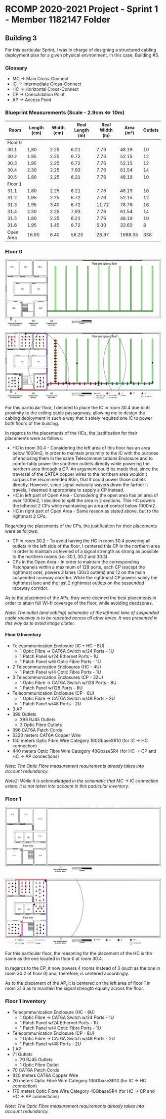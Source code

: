RCOMP 2020-2021 Project - Sprint 1 - Member 1182147 Folder
===========================================
## Building 3

For this particular Sprint, I was in charge of designing a structured cabling deployment plan for a given physical environment. In this case, Building #3.

### Glossary

- MC -> Main Cross-Connect
- IC -> Intermediate Cross-Connect
- HC -> Horizontal Cross-Connect
- CP -> Consolidation Point
- AP -> Access Point

### Blueprint Measurements (Scale - 2.9cm <=> 10m)

| Room | Length (cm)  | Width (cm)  | Real Length (m) | Real Width (m) | Area (m²) | Outlets |
|------|--------------|-------------|-----------------|----------------|-----------|---------|
| Floor 0 | | | | | | |
| 30.1 | 1,80 | 2.25 | 6.21 | 7.76 | 48.19 | 10 |
| 30.2 | 1.95 | 2.25 | 6.72 | 7.76 | 52.15 | 12 |
| 30.3 | 1.95 | 2.25 | 6.72 | 7.76 | 52.15 | 12 |
| 30.4 | 2.30 | 2.25 | 7.93 | 7.76 | 61.54 | 14 |
| 30.5 | 1.80 | 2.25 | 6.21 | 7.76 | 48.19 | 10 |
| Floor 1 | | | | | | |
| 31.1 | 1.80 | 2.25 | 6.21 | 7.76 | 48.19 | 10 |
| 31.2 | 1.95 | 2.25 | 6.72 | 7.76 | 52.15 | 12 |
| 31.3 | 1.95 | 3.40 | 6.72 | 11.72 | 78.76 | 16 |
| 31.4 | 2.30 | 2.25 | 7.93 | 7.76 | 61.54 | 14 |
| 31.5 | 1.80 | 2.25 | 6.21 | 7.76 | 48.19 | 10 |
| 31.6 | 1.95 | 1.45 | 6.72 | 5.00 | 33.60 | 8 |
| Open Area | 16.90 | 8.40 | 58.20 | 28.97 | 1686.05 | 338 |

### Floor 0

![Floor 0](floor0.PNG)

![Floor 0 Plan](floor0plan.png)

For this particular floor, I decided to place the IC in room 30.4 due to its proximity to the ceiling cable passageway, allowing me to design the
cabling deployment in such a way that it solely required one IC to power both floors of the building.

In regards to the placements of the HCs, the justification for their placements were as follows:

- HC in room 30.4 - Considering the left area of this floor has an area below 1000m2, in order to maintain proximity to the IC with the purpose of enclosing them
	in the same Telecommunications Enclosure and to comfortably power the southern outlets directly while powering the northern area through a CP. An argument could be
	made that, since the traversal of the CAT6A copper wires to the northern area wouldn't surpass the recommended 80m, that it could power those outlets directly.
	However, since signal naturally wavers down the farther it travels, I deemed it appropriate to supply a CP instead.
- HC in left part of Open Area - Considering the open area has an area of over 1000m2, I decided to split the area in 2 sections.
	This HC powers the leftmost 2 CPs while maintaining an area of control below 1000m2.
- HC in right part of Open Area - Same reason as stated above, but to the rightmost 2 CPs.
	
Regarding the placements of the CPs, the justification for their placements were as follows:

- CP in room 30.2 - To avoid having the HC in room 30.4 powering all outlets in the left side of the floor, I centered this CP in the northern area
	in order to maintain as leveled of a signal strength as strong as possible to the northern rooms (i.e. 30.1, 30.2 and 30.3).
- CPs in the Open Area - In order to maintain the corresponding Patchpanels within a maximum of 128 ports, each CP (except the rightmost one),
	powers 3 lanes (30x3 outlets) and 12 on the main suspended raceway corridor. While the rightmost CP powers solely the rightmost lane and the
	last 2 rightmost outlets on the suspended raceway corridor.
	
As to the placement of the APs, they were deemed the best placements in order to attain full Wi-fi coverage of the floor, while avoiding deadzones.

*Note: The outlet (and cabling) schematic of the leftmost lane of suspended cable raceway is to be repeated across all other lanes. It was presented in this way as to avoid image clutter.*

#### Floor 0 Inventory

* Telecommunication Enclosure (IC + HC - 8U)
	* 1 Optic Fibre -> CAT6A Switch w/24 Ports - 1U
	* 1 Patch Panel w/24 Ethernet Ports - 1U
	* 1 Patch Panel w/6 Optic Fibre Ports - 1U
* 2 Telecommunication Enclosures (HC - 4U)
	* 1 Patch Panel w/4 Optic Fibre Ports - 1U
* 3 Telecommunication Enclosures (CP - 32U)
	* 1 Optic Fibre -> CAT6A Switch w/128 Ports - 8U
	* 1 Patch Panel w/128 Ports - 8U
* Telecommunication Enclosure (CP - 8U)
	* 1 Optic Fibre -> CAT6A Switch w/48 Ports - 2U
	* 1 Patch Panel w/48 Ports - 2U
* 3 AP
* 399 Outlets
	* 396 RJ45 Outlets
	* 3 Optic Fibre Outlets
* 396 CAT6A Patch Cords
* 5320 meters CAT6A Copper Wire
* 150 meters Optic Fibre Wire Category 100GbaseSR10 (for IC -> HC connection)
* 440 meters Optic Fibre Wire Category 40GbaseSR4 (for HC -> CP and HC -> AP connections)

*Note: The Optic Fibre measurement requirements already takes into account redundancy.*

*Note2: While it is acknowledged in the schematic that MC -> IC connection exists, it is not taken into account in this particular inventory.*
	
### Floor 1

![Floor 1](floor1.PNG)

![Floor 1 Plan](floor1plan.png)

For this particular floor, the reasoning for the placement of the HC is the same as the one located in floor 0 at room 30.4.

In regards to the CP, it now powers 4 rooms instead of 3 (such as the one in room 30.2 of floor 0) and, therefore, is centered accordingly.

As to the placement of the AP, it is centered on the left area of floor 1 in room 31.6 as to maintain the signal strength equally across the floor.

### Floor 1 Inventory

* Telecommunication Enclosure (HC - 8U)
	* 1 Optic Fibre -> CAT6A Switch w/24 Ports - 1U
	* 1 Patch Panel w/24 Ethernet Ports - 1U
	* 1 Patch Panel w/4 Optic Fibre Ports - 1U
* Telecommunication Enclosure (CP - 8U)
	* 1 Optic Fibre -> CAT6A Switch w/48 Ports - 2U
	* 1 Patch Panel w/48 Ports - 2U
* 1 AP
* 71 Outlets
	* 70 RJ45 Outlets
	* 1 Optic Fibre Outlet
* 70 CAT6A Patch Cords
* 920 meters CAT6A Copper Wire
* 20 meters Optic Fibre Wire Category 100GbaseSR10 (for IC -> HC connection)
* 170 meters Optic Fibre Wire Category 40GbaseSR4 (for HC -> CP and HC -> AP connections)

*Note: The Optic Fibre measurement requirements already takes into account redundancy.*